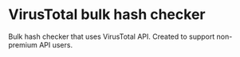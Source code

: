 # VirusTotal bulk hash checker

Bulk hash checker that uses VirusTotal API. Created to support non-premium API users.
